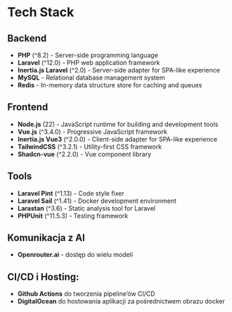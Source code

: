# Tech Stack

## Backend
- **PHP** (^8.2) - Server-side programming language
- **Laravel** (^12.0) - PHP web application framework
- **Inertia.js Laravel** (^2.0) - Server-side adapter for SPA-like experience
- **MySQL** - Relational database management system
- **Redis** - In-memory data structure store for caching and queues

## Frontend
- **Node.js** (22) - JavaScript runtime for building and development tools
- **Vue.js** (^3.4.0) - Progressive JavaScript framework
- **Inertia.js Vue3** (^2.0.0) - Client-side adapter for SPA-like experience
- **TailwindCSS** (^3.2.1) - Utility-first CSS framework
- **Shadcn-vue** (^2.2.0) - Vue component library

## Tools
- **Laravel Pint** (^1.13) - Code style fixer
- **Laravel Sail** (^1.41) - Docker development environment
- **Larastan** (^3.6) - Static analysis tool for Laravel
- **PHPUnit** (^11.5.3) - Testing framework

## Komunikacja z AI
- **Openrouter.ai** - dostęp do wielu modeli

## CI/CD i Hosting:
- **Github Actions** do tworzenia pipeline’ów CI/CD
- **DigitalOcean** do hostowania aplikacji za pośrednictwem obrazu docker
